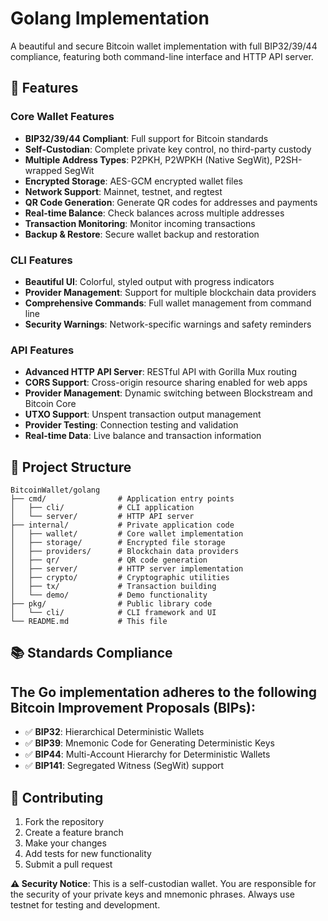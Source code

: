 # Golang Implementation

A beautiful and secure Bitcoin wallet implementation with full BIP32/39/44 compliance, featuring both command-line 
interface and HTTP API server.

## 🚀 Features

### Core Wallet Features
- **BIP32/39/44 Compliant**: Full support for Bitcoin standards
- **Self-Custodian**: Complete private key control, no third-party custody
- **Multiple Address Types**: P2PKH, P2WPKH (Native SegWit), P2SH-wrapped SegWit
- **Encrypted Storage**: AES-GCM encrypted wallet files
- **Network Support**: Mainnet, testnet, and regtest
- **QR Code Generation**: Generate QR codes for addresses and payments
- **Real-time Balance**: Check balances across multiple addresses
- **Transaction Monitoring**: Monitor incoming transactions
- **Backup & Restore**: Secure wallet backup and restoration

### CLI Features
- **Beautiful UI**: Colorful, styled output with progress indicators
- **Provider Management**: Support for multiple blockchain data providers
- **Comprehensive Commands**: Full wallet management from command line
- **Security Warnings**: Network-specific warnings and safety reminders

### API Features
- **Advanced HTTP API Server**: RESTful API with Gorilla Mux routing
- **CORS Support**: Cross-origin resource sharing enabled for web apps
- **Provider Management**: Dynamic switching between Blockstream and Bitcoin Core
- **UTXO Support**: Unspent transaction output management
- **Provider Testing**: Connection testing and validation
- **Real-time Data**: Live balance and transaction information


## 📁 Project Structure

```
BitcoinWallet/golang
├── cmd/                # Application entry points
│   ├── cli/            # CLI application
│   └── server/         # HTTP API server
├── internal/           # Private application code
│   ├── wallet/         # Core wallet implementation
│   ├── storage/        # Encrypted file storage
│   ├── providers/      # Blockchain data providers
│   ├── qr/             # QR code generation
│   ├── server/         # HTTP server implementation
│   ├── crypto/         # Cryptographic utilities
│   ├── tx/             # Transaction building
│   └── demo/           # Demo functionality
├── pkg/                # Public library code
│   └── cli/            # CLI framework and UI
└── README.md           # This file
```

## 📚 Standards Compliance
## The Go implementation adheres to the following Bitcoin Improvement Proposals (BIPs):
- ✅ **BIP32**: Hierarchical Deterministic Wallets
- ✅ **BIP39**: Mnemonic Code for Generating Deterministic Keys
- ✅ **BIP44**: Multi-Account Hierarchy for Deterministic Wallets
- ✅ **BIP141**: Segregated Witness (SegWit) support


## 🤝 Contributing

1. Fork the repository
2. Create a feature branch
3. Make your changes
4. Add tests for new functionality
5. Submit a pull request


**⚠️ Security Notice**: This is a self-custodian wallet. You are responsible for the security of your private keys and mnemonic phrases. Always use testnet for testing and development.